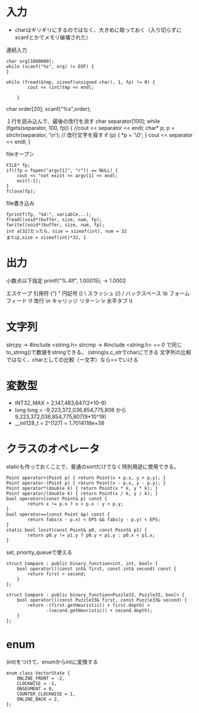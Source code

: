 # 入力
- charはギリギリにするのではなく、大きめに取っておく（入り切らずにscanfとかでメモリ破壊された）

連続入力
```
char org[1000000];
while (scanf("%s", org) != EOF) {
}

while (fread(&tmp, sizeof(unsigned char), 1, fp) != 0) {        
        cout << (int)tmp << endl;
        
    }
```

char order[20];
scanf("%s",order);


１行を読み込んで、最後の改行を消す
char separator[100];
    while (fgets(separator, 100, fp)) {
        //cout << separator << endl;
        char* p;
        p = strchr(separator, '\n');  // 改行文字を探す
        if (p) {
            *p = '\0';
        }
        cout << separator << endl;
}

fileオープン
```
FILE* fp;
if((fp = fopen("argv[1]", "r")) == NULL) {
    cout << "not exist << argv[1] << endl;
    exit(-1);
}
fclose(fp);
```
file書き込み
```
fprintf(fp, "%d:", variable...);
fread((void*)buffer, size, num, fp);
fwrite((void*)buffer, size, num, fp);
int a[32]だったら、size = sizeof(int), num = 32
または,size = sizeof(int)*32, 1
```

# 出力
小数点以下指定
printf("%.4lf", 1.00015); -> 1.0002

エスケープ
引用符 (")	\"
円記号 (\)	\\
スラッシュ (/)	\/
バックスペース	\b
フォーム フィード	\f
改行	\n
キャリッジ リターン	\r
水平タブ	\t



# 文字列
strcpy -> #include <string.h>
strcmp -> #include <string.h> == 0 で同じ
to_string()で数値をstringできる。
(string)s.c_strでcharにできる
文字列の比較ではなく、charとしての比較（一文字）なら==でいける


# 変数型
- INT32_MAX = 2,147,483,647(2*10-9)
- long long = -9,223,372,036,854,775,808 から 9,223,372,036,854,775,807(9*10^19)
- __int128_t = 2^(127) = 1.7014118e+38

# クラスのオペレータ
staticも作っておくことで、普通のsortだけでなく特別用途に使用できる。
```
Point operator+(Point p) { return Point(x + p.x, y + p.y); }
Point operator-(Point p) { return Point(x - p.x, y - p.y); }
Point operator*(double k) { return Point(x * k, y * k); }
Point operator/(double k) { return Point(x / k, y / k); }
bool operator<(const Point& p) const {
        return x != p.x ? x < p.x : y < p.y;
}
bool operator==(const Point &p) const {
        return fabs(x - p.x) < EPS && fabs(y - p.y) < EPS;
}
static bool lessY(const Point& p0, const Point& p1) {
        return p0.y != p1.y ? p0.y < p1.y : p0.x < p1.x;
}
```
set, priority_queueで使える
```
struct Compare : public binary_function<int, int, bool> {
    bool operator()(const int& first, const int& second) const {
        return first > second;
    }
};

struct Compare : public binary_function<Puzzle33, Puzzle33, bool> {
    bool operator()(const Puzzle33& first, const Puzzle33& second) {
        return -(first.getHeuristic() + first.depth) <
               -(second.getHeuristic() + second.depth);
    }
};
```

# enum
(int)をつけて、enumからintに変換する
```
enum class VectorState {
    ONLINE_FRONT = -2,
    CLOCKWISE = -1,
    ONSEGMENT = 0,
    COUNTER_CLOCKWISE = 1,
    ONLINE_BACK = 2,
};
```
